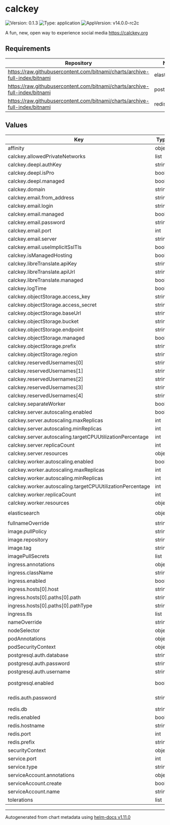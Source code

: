 # calckey

![Version: 0.1.3](https://img.shields.io/badge/Version-0.1.3-informational?style=flat-square) ![Type: application](https://img.shields.io/badge/Type-application-informational?style=flat-square) ![AppVersion: v14.0.0-rc2c](https://img.shields.io/badge/AppVersion-v14.0.0--rc2c-informational?style=flat-square)

A fun, new, open way to experience social media https://calckey.org

## Requirements

| Repository | Name | Version |
|------------|------|---------|
| https://raw.githubusercontent.com/bitnami/charts/archive-full-index/bitnami | elasticsearch | 19.0.1 |
| https://raw.githubusercontent.com/bitnami/charts/archive-full-index/bitnami | postgresql | 11.1.3 |
| https://raw.githubusercontent.com/bitnami/charts/archive-full-index/bitnami | redis | 16.13.2 |

## Values

| Key | Type | Default | Description |
|-----|------|---------|-------------|
| affinity | object | `{}` |  |
| calckey.allowedPrivateNetworks | list | `[]` | If you want to allow calckey to connect to private ips, enter the cidrs here. |
| calckey.deepl.authKey | string | `""` |  |
| calckey.deepl.isPro | bool | `false` |  |
| calckey.deepl.managed | bool | `false` |  |
| calckey.domain | string | `"calckey.local"` |  |
| calckey.email.from_address | string | `"notifications@example.com"` |  |
| calckey.email.login | string | `""` |  |
| calckey.email.managed | bool | `false` |  |
| calckey.email.password | string | `""` |  |
| calckey.email.port | int | `587` |  |
| calckey.email.server | string | `"smtp.mailgun.org"` |  |
| calckey.email.useImplicitSslTls | bool | `false` |  |
| calckey.isManagedHosting | bool | `false` |  |
| calckey.libreTranslate.apiKey | string | `""` |  |
| calckey.libreTranslate.apiUrl | string | `""` |  |
| calckey.libreTranslate.managed | bool | `false` |  |
| calckey.logTime | bool | `true` |  |
| calckey.objectStorage.access_key | string | `""` |  |
| calckey.objectStorage.access_secret | string | `""` |  |
| calckey.objectStorage.baseUrl | string | `""` |  |
| calckey.objectStorage.bucket | string | `""` |  |
| calckey.objectStorage.endpoint | string | `""` |  |
| calckey.objectStorage.managed | bool | `false` |  |
| calckey.objectStorage.prefix | string | `"files"` |  |
| calckey.objectStorage.region | string | `""` |  |
| calckey.reservedUsernames[0] | string | `"root"` |  |
| calckey.reservedUsernames[1] | string | `"admin"` |  |
| calckey.reservedUsernames[2] | string | `"administrator"` |  |
| calckey.reservedUsernames[3] | string | `"me"` |  |
| calckey.reservedUsernames[4] | string | `"system"` |  |
| calckey.separateWorker | bool | `true` |  |
| calckey.server.autoscaling.enabled | bool | `false` |  |
| calckey.server.autoscaling.maxReplicas | int | `100` |  |
| calckey.server.autoscaling.minReplicas | int | `1` |  |
| calckey.server.autoscaling.targetCPUUtilizationPercentage | int | `80` |  |
| calckey.server.replicaCount | int | `1` |  |
| calckey.server.resources | object | `{}` |  |
| calckey.worker.autoscaling.enabled | bool | `false` |  |
| calckey.worker.autoscaling.maxReplicas | int | `100` |  |
| calckey.worker.autoscaling.minReplicas | int | `1` |  |
| calckey.worker.autoscaling.targetCPUUtilizationPercentage | int | `80` |  |
| calckey.worker.replicaCount | int | `1` |  |
| calckey.worker.resources | object | `{}` |  |
| elasticsearch | object | `{"auth":{},"enabled":false,"hostname":"","port":9200,"ssl":false}` | https://github.com/bitnami/charts/tree/master/bitnami/elasticsearch#parameters |
| fullnameOverride | string | `""` |  |
| image.pullPolicy | string | `"IfNotPresent"` |  |
| image.repository | string | `"docker.io/lilthmooncohen/calckey"` |  |
| image.tag | string | `""` |  |
| imagePullSecrets | list | `[]` |  |
| ingress.annotations | object | `{}` |  |
| ingress.className | string | `""` |  |
| ingress.enabled | bool | `false` |  |
| ingress.hosts[0].host | string | `"chart-example.local"` |  |
| ingress.hosts[0].paths[0].path | string | `"/"` |  |
| ingress.hosts[0].paths[0].pathType | string | `"ImplementationSpecific"` |  |
| ingress.tls | list | `[]` |  |
| nameOverride | string | `""` |  |
| nodeSelector | object | `{}` |  |
| podAnnotations | object | `{}` |  |
| podSecurityContext | object | `{}` |  |
| postgresql.auth.database | string | `"calckey_production"` |  |
| postgresql.auth.password | string | `""` |  |
| postgresql.auth.username | string | `"calckey"` |  |
| postgresql.enabled | bool | `true` | disable if you want to use an existing db; in which case the values below must match those of that external postgres instance |
| redis.auth.password | string | `""` | you must set a password; the password generated by the redis chart will be rotated on each upgrade: |
| redis.db | string | `nil` |  |
| redis.enabled | bool | `true` |  |
| redis.hostname | string | `""` |  |
| redis.port | int | `6379` |  |
| redis.prefix | string | `nil` |  |
| securityContext | object | `{}` |  |
| service.port | int | `80` |  |
| service.type | string | `"ClusterIP"` |  |
| serviceAccount.annotations | object | `{}` |  |
| serviceAccount.create | bool | `true` |  |
| serviceAccount.name | string | `""` |  |
| tolerations | list | `[]` |  |

----------------------------------------------
Autogenerated from chart metadata using [helm-docs v1.11.0](https://github.com/norwoodj/helm-docs/releases/v1.11.0)
